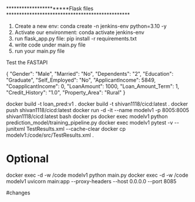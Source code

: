 
***********************Flask files ************************************************
1. Create a new env: conda create -n jenkins-env python=3.10 -y
2. Activate our environment: conda activate jenkins-env
3. run flask_app.py file: pip install -r requirements.txt
4. write code under main.py file
5. run your main.py file

Test the FASTAPI

{
  "Gender": "Male",
  "Married": "No",
  "Dependents": "2",
  "Education": "Graduate",
  "Self_Employed": "No",
  "ApplicantIncome": 5849,
  "CoapplicantIncome": 0,
  "LoanAmount": 1000,
  "Loan_Amount_Term": 1,
  "Credit_History": "1.0",
  "Property_Area": "Rural"
}



docker build -t loan_pred:v1 .
docker build -t shivan1118/cicd:latest .
docker push shivan1118/cicd:latest
docker run -d -it --name modelv1 -p 8005:8005 shivan1118/cicd:latest bash
docker ps
docker exec modelv1 python prediction_model/training_pipeline.py
docker exec modelv1 pytest -v --junitxml TestResults.xml --cache-clear
docker cp modelv1:/code/src/TestResults.xml .

# Optional
docker exec -d -w /code modelv1 python main.py
docker exec -d -w /code modelv1 uvicorn main:app --proxy-headers --host 0.0.0.0 --port 8085

#changes